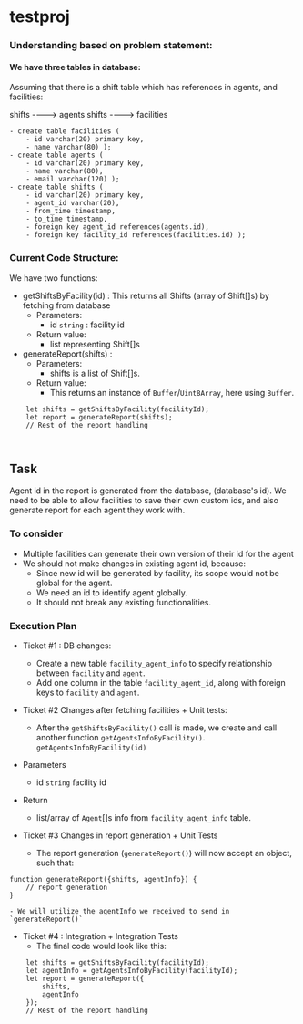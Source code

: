 # testproj

### Understanding based on problem statement:

#### We have three tables in database:

Assuming that there is a shift table which has references in agents, and facilities:

shifts ----> agents
shifts ----> facilities

```
- create table facilities (
    - id varchar(20) primary key,
    - name varchar(80) );
- create table agents (
    - id varchar(20) primary key,
    - name varchar(80),
    - email varchar(120) );
- create table shifts (
    - id varchar(20) primary key,
    - agent_id varchar(20),
    - from_time timestamp,
    - to_time timestamp,
    - foreign key agent_id references(agents.id),
    - foreign key facility_id references(facilities.id) );
```

### Current Code Structure:

We have two functions:
- getShiftsByFacility(id) : This returns all Shifts (array of Shift[]s) by fetching from database
    - Parameters:
        - id `string` : facility id
    - Return value:
        - list representing Shift[]s
- generateReport(shifts) : 
    - Parameters:
        - shifts is a list of Shift[]s.
    - Return value:
        - This returns an instance of `Buffer`/`Uint8Array`, here using `Buffer`.

```
    let shifts = getShiftsByFacility(facilityId);
    let report = generateReport(shifts);
    // Rest of the report handling

    
```

## Task

Agent id in the report is generated from the database, (database's id). 
We need to be able to allow facilities to save their own custom ids, and also generate report for each agent they work with.

### To consider
- Multiple facilities can generate their own version of their id for the agent
- We should not make changes in existing agent id, because:
    - Since new id will be generated by facility, its scope would not be global for the agent. 
    - We need an id to identify agent globally.
    - It should not break any existing functionalities.

### Execution Plan
- Ticket #1 : DB changes:
    - Create a new table `facility_agent_info` to specify relationship between `facility` and `agent`. 
    - Add one column in the table `facility_agent_id`, along with foreign keys to `facility` and `agent`.
- Ticket #2 Changes after fetching facilities + Unit tests:
    - After the `getShiftsByFacility()` call is made, we create and call another function `getAgentsInfoByFacility()`.
`getAgentsInfoByFacility(id)`
- Parameters
    - id `string` facility id
- Return
    - list/array of `Agent`[]s info from `facility_agent_info` table.

- Ticket #3 Changes in report generation + Unit Tests
    - The report generation (`generateReport()`) will now accept an object, such that:
```
function generateReport({shifts, agentInfo}) {
    // report generation
}
```
    - We will utilize the agentInfo we received to send in `generateReport()`

- Ticket #4 : Integration + Integration Tests
    - The final code would look like this:
```
    let shifts = getShiftsByFacility(facilityId);
    let agentInfo = getAgentsInfoByFacility(facilityId);
    let report = generateReport({
        shifts,
        agentInfo
    });
    // Rest of the report handling
    
```



    

